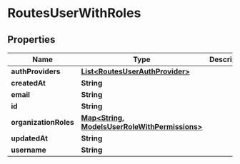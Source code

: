 

# RoutesUserWithRoles


## Properties

| Name | Type | Description | Notes |
|------------ | ------------- | ------------- | -------------|
|**authProviders** | [**List&lt;RoutesUserAuthProvider&gt;**](RoutesUserAuthProvider.md) |  |  [optional] |
|**createdAt** | **String** |  |  [optional] |
|**email** | **String** |  |  [optional] |
|**id** | **String** |  |  [optional] |
|**organizationRoles** | [**Map&lt;String, ModelsUserRoleWithPermissions&gt;**](ModelsUserRoleWithPermissions.md) |  |  [optional] |
|**updatedAt** | **String** |  |  [optional] |
|**username** | **String** |  |  [optional] |



